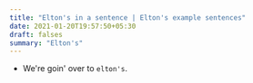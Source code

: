 ```yaml
---
title: "Elton's in a sentence | Elton's example sentences"
date: 2021-01-20T19:57:50+05:30
draft: falses
summary: "Elton's"
---
```

- We're goin' over to `elton's`.
                 
